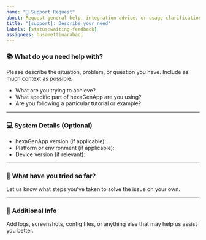 ```yaml
---
name: "💬 Support Request"
about: Request general help, integration advice, or usage clarification for hexaGenApp
title: "[support]: Describe your need"
labels: [status:waiting-feedback]
assignees: husamettinarabaci
---
```


### 📚 What do you need help with?

Please describe the situation, problem, or question you have. Include as much context as possible:

- What are you trying to achieve?
- What specific part of hexaGenApp are you using?
- Are you following a particular tutorial or example?

---

### 💻 System Details (Optional)

- hexaGenApp version (if applicable):
- Platform or environment (if applicable):
- Device version (if relevant):

---

### 🧪 What have you tried so far?

Let us know what steps you've taken to solve the issue on your own.

---

### 📎 Additional Info

Add logs, screenshots, config files, or anything else that may help us assist you better.

